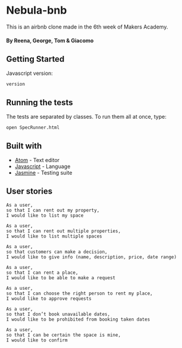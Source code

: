 # Nebula-bnb #

This is an airbnb clone made in the 6th week of Makers Academy.

#### By Reena, George, Tom & Giacomo ####

## Getting Started ##

Javascript version:
```
version
```
## Running the tests ##
The tests are separated by classes.
To run them all at once, type:
```
open SpecRunner.html
```

## Built with ##

- [Atom](https://atom.io/) - Text editor
- [Javascript](https://www.javascript.com/) - Language
- [Jasmine](https://jasmine.github.io/) - Testing suite

## User stories ##
```
As a user,
so that I can rent out my property,
I would like to list my space

As a user,
so that I can rent out multiple properties,
I would like to list multiple spaces

As a user,
so that customers can make a decision,
I would like to give info (name, description, price, date range)

As a user,
so that I can rent a place,
I would like to be able to make a request

As a user,
so that I can choose the right person to rent my place,
I would like to approve requests

As a user,
so that I don’t book unavailable dates,
I would like to be prohibited from booking taken dates

As a user,
so that I can be certain the space is mine,
I would like to confirm
```
